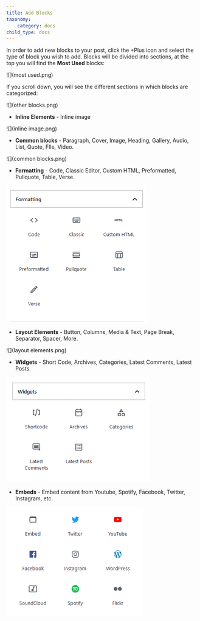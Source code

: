 ```yaml
---
title: Add Blocks
taxonomy:
    category: docs
child_type: docs
---
```



In order to add new blocks to your post, click the +Plus icon and select the type of block you wish to add. Blocks will be divided into sections, at the top you will find the **Most Used** blocks:

![](most used.png)

If you scroll down, you will see the different sections in which blocks are categorized:

![](other blocks.png)

- **Inline Elements** - Inline image

![](inline image.png)

- **Common blocks** - Paragraph, Cover, Image, Heading, Gallery, Audio, List, Quote, FIle, Video.

![](common blocks.png)

- **Formatting** - Code, Classic Editor, Custom HTML, Preformatted, Pullquote, Table, Verse.

![](formatting.png)

- **Layout Elements** - Button, Columns, Media & Text, Page Break, Separator, Spacer, More.

![](layout elements.png)

- **Widgets** - Short Code, Archives, Categories, Latest Comments, Latest Posts.

![](Widgets.png)

- **Embeds** - Embed content from Youtube, Spotify, Facebook, Twitter, Instagram, etc.

![](embed.png)
